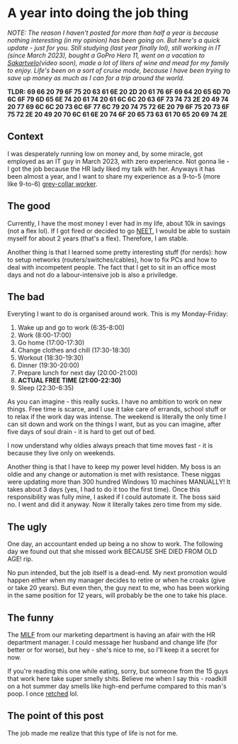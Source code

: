 # A year into doing the job thing

*NOTE: The reason I haven't posted for more than half a year is because nothing interesting (in my opinion) has been going on. But here's a quick update - just for you. Still studying (last year finally lol), still working in IT (since March 2023), bought a GoPro Hero 11, went on a vacation to [Sakartvelo](https://en.wikipedia.org/wiki/Georgia_(country))(video soon), made a lot of liters of wine and mead for my family to enjoy. Life's been on a sort of cruise mode, because I have been trying to save up money as much as I can for a trip around the world.*

**TLDR: 69 66 20 79 6F 75 20 63 61 6E 20 2D 20 61 76 6F 69 64 20 65 6D 70 6C 6F 79 6D 65 6E 74 20 61 74 20 61 6C 6C 20 63 6F 73 74 73 2E 20 49 74 20 77 69 6C 6C 20 73 6C 6F 77 6C 79 20 74 75 72 6E 20 79 6F 75 20 73 6F 75 72 2E 20 49 20 70 6C 61 6E 20 74 6F 20 65 73 63 61 70 65 20 69 74 2E**

## Context

I was desperately running low on money and, by some miracle, got employed as an IT guy in March 2023, with zero experience. Not gonna lie - I got the job because the HR lady liked my talk with her. Anyways it has been almost a year, and I want to share my experience as a 9-to-5 (more like 9-to-6) [grey-collar worker](https://en.wikipedia.org/wiki/Grey-collar).

## The good

Currently, I have the most money I ever had in my life, about 10k in savings (not a flex lol). If I got fired or decided to go [NEET](https://en.wikipedia.org/wiki/NEET), I would be able to sustain myself for about 2 years (that's a flex). Therefore, I am stable.

Another thing is that I learned some pretty interesting stuff (for nerds): how to setup networks (routers/switches/cables), how to fix PCs and how to deal with incompetent people. The fact that I get to sit in an office most days and not do a labour-intensive job is also a priviledge.

## The bad

Everyting I want to do is organised around work. This is my Monday-Friday:

1. Wake up and go to work (6:35-8:00)
2. Work (8:00-17:00)
3. Go home (17:00-17:30)
4. Change clothes and chill (17:30-18:30)
5. Workout (18:30-19:30)
6. Dinner (19:30-20:00)
7. Prepare lunch for next day (20:00-21:00)
8. **ACTUAL FREE TIME (21:00-22:30)**
9. Sleep (22:30-6:35)

As you can imagine - this really sucks. I have no ambition to work on new things. Free time is scarce, and I use it take care of errands, school stuff or to relax if the work day was intense. The weekend is literally the only time I can sit down and work on the things I want, but as you can imagine, after five days of soul drain - it is hard to get out of bed.

I now understand why oldies always preach that time moves fast - it is because they live only on weekends.

Another thing is that I have to keep my power level hidden. My boss is an oldie and any change or automation is met with resistance. These niggas were updating more than 300 hundred Windows 10 machines MANUALLY! It takes about 3 days (yes, I had to do it too the first time). Once this responsibility was fully mine, I asked if I could automate it. The boss said no. I went and did it anyway. Now it literally takes zero time from my side.

## The ugly

One day, an accountant ended up being a no show to work. The following day we found out that she missed work BECAUSE SHE DIED FROM OLD AGE! rip.

No pun intended, but the job itself is a dead-end. My next promotion would happen either when my manager decides to retire or when he croaks (give or take 20 years). But even then, the guy next to me, who has been working in the same position for 12 years, will probably be the one to take his place.

## The funny

The [MILF](https://en.wikipedia.org/wiki/MILF) from our marketing department is having an afair with the HR department manager. I could message her husband and change life (for better or for worse), but hey - she's nice to me, so I'll keep it a secret for now. 

If you're reading this one while eating, sorry, but someone from the 15 guys that work here take super smelly shits. Believe me when I say this - roadkill on a hot summer day smells like high-end perfume compared to this man's poop. I once [retched](https://en.wikipedia.org/wiki/Retching) lol.

## The point of this post

The job made me realize that this type of life is not for me.